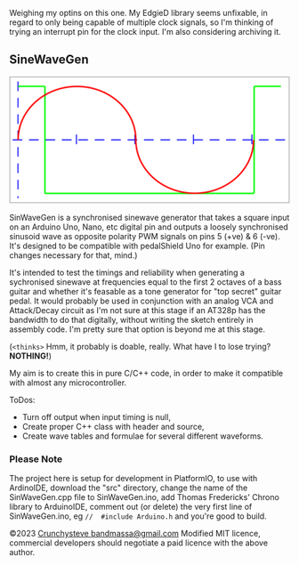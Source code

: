 Weighing my optins on this one. My EdgieD library seems unfixable, in regard to only being capable of multiple clock signals, so I'm thinking of trying an interrupt pin for the clock input. I'm also considering archiving it.

## SineWaveGen

![SinWaveGen.png](SinWaveGen.png)

SinWaveGen is a synchronised sinewave generator that takes a
square input on an Arduino Uno, Nano, etc digital pin and
outputs a loosely synchronised sinusoid wave as opposite
polarity PWM signals on pins 5 (+ve) & 6 (-ve). It's 
designed to be compatible with pedalShield Uno for example.
(Pin changes necessary for that, mind.)
 
It's intended to test the timings and reliability when
generating a sychronised sinewave at frequencies equal to
the first 2 octaves of a bass guitar and whether it's 
feasable as a tone generator for "top secret" guitar pedal. 
It would probably be used in conjunction with an analog VCA
and Attack/Decay circuit as I'm not sure at this stage if an
AT328p has the bandwidth to do that digitally, without 
writing the sketch entirely in assembly code. I'm pretty
sure that option is beyond me at this stage.

(```<thinks>``` Hmm, it probably is doable, really. What 
have I to lose trying? **NOTHING!**)

My aim is to create this in pure C/C++ code, in order to 
make it compatible with almost any microcontroller.

ToDos:
  - Turn off output when input timing is null,<br />
  - Create proper C++ class with header and source,<br />
  - Create wave tables and formulae for several different waveforms.

### Please Note
The project here is setup for development in PlatformIO, to
use with ArdinoIDE, download the "src" directory, change 
the name of the SinWaveGen.cpp file to SinWaveGen.ino, add
Thomas Fredericks' Chrono library to ArduinoIDE, comment
out (or delete) the very first line of SinWaveGen.ino, 
eg ```//  #include Arduino.h``` and you're good to build. 

©2023 [Crunchysteve bandmassa@gmail.com](bandmassa@gmail.com) 
Modified MIT licence, commercial developers should negotiate 
a paid licence with the above author.

